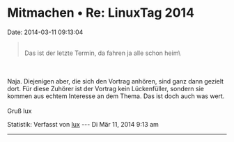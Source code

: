 Mitmachen • Re: LinuxTag 2014
=============================

Date: 2014-03-11 09:13:04

> <div>
>
> \
> Das ist der letzte Termin, da fahren ja alle schon heim\
>
> </div>

\
\
Naja. Diejenigen aber, die sich den Vortrag anhören, sind ganz dann
gezielt dort. Für diese Zuhörer ist der Vortrag kein Lückenfüller,
sondern sie kommen aus echtem Interesse an dem Thema. Das ist doch auch
was wert.\
\
Gruß lux

Statistik: Verfasst von
[lux](http://forum.yacy-websuche.de/memberlist.php?mode=viewprofile&u=8916)
--- Di Mär 11, 2014 9:13 am

------------------------------------------------------------------------
